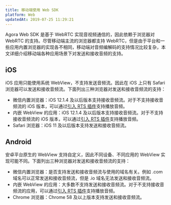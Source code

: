 ```yaml
---
title: 移动端使用 Web SDK
platform: Web
updatedAt: 2019-07-25 11:29:21
---
```


Agora Web SDK 是基于 WebRTC 实现音视频通信的，因此依赖于浏览器对 WebRTC 的支持。尽管移动端主流的浏览器都支持 WebRTC，但是由于平台和一些应用内置浏览器的实现各不相同，移动端对音频编解码的支持情况比较复杂，本文详细介绍移动端各种应用场景下对发送和接收音频的支持。

## iOS

iOS 应用只能使用系统 WebView，不支持发送音频流。因此在 iOS 上只有 Safari 浏览器可以发送和接收音频流。下面列出三种浏览器对发送和接收音频流的支持：

- 微信内置浏览器：iOS 12.1.4 及以后版本支持接收音频流。对于不支持接收音频流的 iOS 版本，可以通过[引入 RTS 插件](https://docs-preview.agoralab.co/cn/Interactive%20Broadcast/web_in_app?platform=Web)支持播放音频。
- 内嵌 WebView 的应用：iOS 12.1.4 及以后版本支持接收音频流。对于不支持接收音频流的 iOS 版本，可以通过[引入 RTS 插件](https://docs-preview.agoralab.co/cn/Interactive%20Broadcast/web_in_app?platform=Web)支持播放音频。
- Safari 浏览器：iOS 11 及以后版本支持发送和接收音频流。

## Android

安卓平台原生的 WebView 支持自定义，因此不同设备、不同应用的 WebView 实现可能不同。下面列出三种浏览器对发送和接收音频流的支持：

- 微信内置浏览器：是否支持发送和接收音频流与使用的域名有关。例如 .com 域名可以正常发送和接收音频流，但是 .io 域名无法发送和接收音频流。
- 内嵌 WebView 的应用：大多数不支持发送和接收音频流。对于不支持接收音频流的应用，可以通过[引入 RTS 插件](https://docs-preview.agoralab.co/cn/Interactive%20Broadcast/web_in_app?platform=Web)支持播放音频。
- Chrome 浏览器：Chrome 58 及以上版本支持发送和接收音频流。
